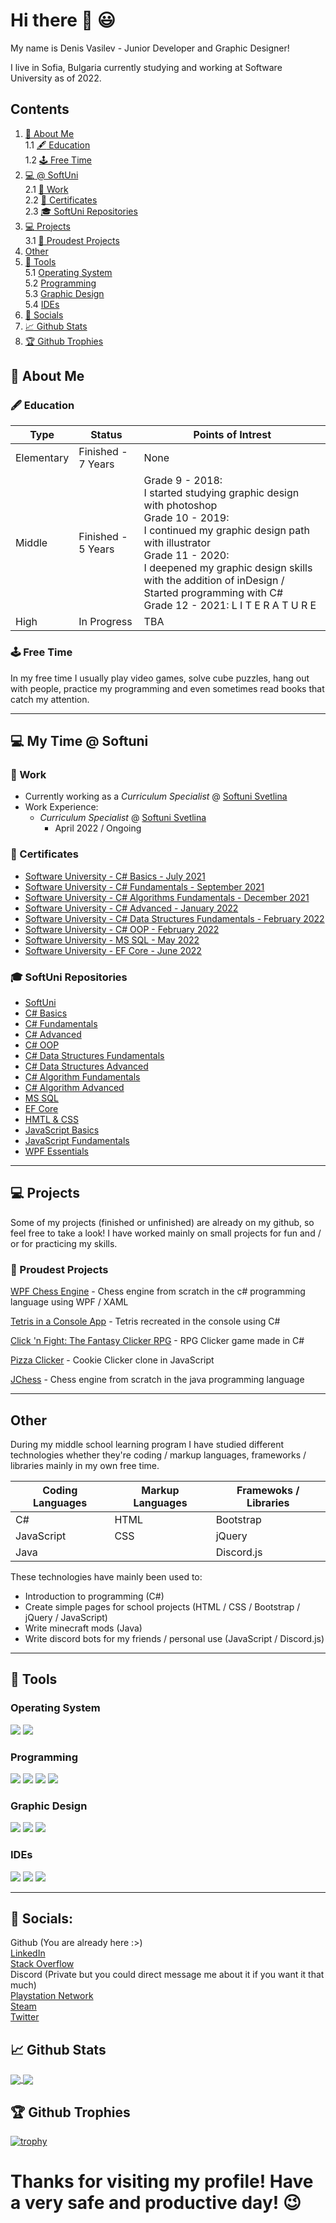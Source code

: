 # Hi there :wave: :smiley:
My name is Denis Vasilev - Junior Developer and Graphic Designer! 

I live in Sofia, Bulgaria currently studying and working at Software University as of 2022.

## Contents
1. [:green_book: About Me](#green_book-about-me)  
  1.1 [:fountain_pen: Education](#fountain_pen-education)  
  1.2 [:joystick: Free Time](#joystick-free-time)  
2. [:computer: @ SoftUni](#computer-my-time--softuni)  
  2.1 [:construction_worker: Work](#construction_worker-work)  
  2.2 [:bookmark_tabs: Certificates](#bookmark_tabs-certificates)  
  2.3 [:mortar_board: SoftUni Repositories](#mortar_board-softuni-repositories)  
3. [:computer: Projects](#computer-projects)  
  3.1 [:1st_place_medal: Proudest Projects](#1st_place_medal-proudest-projects)  
4. [Other](#other)
5. [:wrench: Tools](#wrench-tools)  
  5.1 [Operating System](#operating-system)  
  5.2 [Programming](#programming)  
  5.3 [Graphic Design](#graphic-design)  
  5.4 [IDEs](#ides)  
6. [:iphone: Socials](#iphone-socials)  
7. [:chart_with_upwards_trend: Github Stats](#chart_with_upwards_trend-github-stats)
8. [:trophy: Github Trophies](#trophy-github-trophies)

## :green_book: About Me

### :fountain_pen: Education

| Type | Status | Points of Intrest |
| ---- | ------ | ------------------ |
| Elementary | Finished - 7 Years | None |
| Middle | Finished - 5 Years | Grade 9 - 2018:<br />I started studying graphic design with photoshop<br />Grade 10 - 2019:<br />I continued my graphic design path with illustrator<br />Grade 11 - 2020:<br />I deepened my graphic design skills with the addition of inDesign / Started programming with C#<br />Grade 12 - 2021: L I T E R A T U R E |
| High | In Progress | TBA |

### :joystick: Free Time
In my free time I usually play video games, solve cube puzzles, hang out with people, practice my programming and even sometimes read books that catch my attention. 

---

## :computer: My Time @ Softuni

### :construction_worker: Work
* Currently working as a *Curriculum Specialist* @ [Softuni Svetlina](https://svetlina.softuni.bg/)
* Work Experience:
  * *Curriculum Specialist* @ [Softuni Svetlina](https://svetlina.softuni.bg/) 
    * April 2022 / Ongoing

### :bookmark_tabs: Certificates
* [Software University - C# Basics - July 2021](https://softuni.bg/certificates/details/112260/58fd4d38)
* [Software University - C# Fundamentals - September 2021](https://softuni.bg/certificates/details/119944/4c692338)
* [Software University - C# Algorithms Fundamentals - December 2021](https://softuni.bg/certificates/details/123073/ced81e47)
* [Software University - C# Advanced - January 2022](https://softuni.bg/certificates/details/123677/93a93ca5)
* [Software University - C# Data Structures Fundamentals - February 2022](https://softuni.bg/certificates/details/127938/164b87e7)
* [Software University - C# OOP - February 2022](https://softuni.bg/certificates/details/131010/c54612b6)
* [Software University - MS SQL - May 2022](https://softuni.bg/certificates/details/134968/6699df29)
* [Software University - EF Core - June 2022](https://softuni.bg/certificates/details/138414/5c455176)

### :mortar_board: SoftUni Repositories
* [SoftUni](https://github.com/vassdeniss/software-university-courses)
* [C# Basics](https://github.com/vassdeniss/software-university-courses/tree/master/csharp-basics)
* [C# Fundamentals](https://github.com/vassdeniss/software-university-courses/tree/master/csharp-fundamentals)
* [C# Advanced](https://github.com/vassdeniss/software-university-courses/tree/master/csharp-advanced)
* [C# OOP](https://github.com/vassdeniss/software-university-courses/tree/master/csharp-oop)
* [C# Data Structures Fundamentals](https://github.com/vassdeniss/software-university-courses/tree/master/csharp-data-structures-fundamentals)
* [C# Data Structures Advanced](https://github.com/vassdeniss/software-university-courses/tree/master/csharp-data-structures-advanced)
* [C# Algorithm Fundamentals](https://github.com/vassdeniss/software-university-courses/tree/master/csharp-algorithms-fundamentals)
* [C# Algorithm Advanced](https://github.com/vassdeniss/software-university-courses/tree/master/csharp-algorithms-advanced)
* [MS SQL](https://github.com/vassdeniss/software-university-courses/tree/master/mssql)
* [EF Core](https://github.com/vassdeniss/software-university-courses/tree/master/ef-core)
* [HMTL & CSS](https://github.com/vassdeniss/software-university-courses/tree/master/html-css)
* [JavaScript Basics](https://github.com/vassdeniss/software-university-courses/tree/master/js-basics)
* [JavaScript Fundamentals](https://github.com/vassdeniss/software-university-courses/tree/master/js-fundamentals)
* [WPF Essentials](https://github.com/vassdeniss/Chess-Engine-Wpf)

---

## :computer: Projects 
Some of my projects (finished or unfinished) are already on my github, so feel free to take a look! I have worked mainly on small projects for fun and / or for practicing my skills. 

### :1st_place_medal: Proudest Projects
[WPF Chess Engine](https://github.com/vassdeniss/Chess-Engine-Wpf) - Chess engine from scratch in the c# programming language using WPF / XAML

[Tetris in a Console App](https://github.com/vassdeniss/tetris-game-cs-console-app) - Tetris recreated in the console using C#

[Click 'n Fight: The Fantasy Clicker RPG](https://vassdeniss.github.io/clicknfight/) - RPG Clicker game made in C#

[Pizza Clicker](https://github.com/vassdeniss/pizzaclicker) - Cookie Clicker clone in JavaScript

[JChess](https://github.com/vassdeniss/JavaChessGame) - Chess engine from scratch in the java programming language

---

## Other

During my middle school learning program I have studied different technologies whether they're coding / markup languages, frameworks / libraries mainly in my own free time.

| Coding Languages | Markup Languages | Framewoks / Libraries |
|------------------|------------------|-----------------------|
| C#               | HTML             | Bootstrap             |
| JavaScript       | CSS              | jQuery                |
| Java             |                  | Discord.js            |

These technologies have mainly been used to:
* Introduction to programming (C#)
* Create simple pages for school projects (HTML / CSS / Bootstrap / jQuery / JavaScript)
* Write minecraft mods (Java)
* Write discord bots for my friends / personal use (JavaScript / Discord.js)

---

## :wrench: Tools 
### Operating System
![](https://img.shields.io/static/v1?label=OS&message=Windows&color=orange&style=plastic&logo=Windows)
![](https://img.shields.io/static/v1?label=OS&message=MacOS&color=orange&style=plastic&logo=macOS)

### Programming
![](https://img.shields.io/static/v1?label=Code&message=CSharp&color=orange&style=plastic&logo=C-sharp)
![](https://img.shields.io/static/v1?label=Code&message=JavaScript&color=orange&style=plastic&logo=JavaScript)
![](https://img.shields.io/static/v1?label=Code&message=Java&color=orange&style=plastic&logo=Java)
![](https://img.shields.io/static/v1?label=Library&message=Discord.js&color=orange&style=plastic&logo=Discord)

### Graphic Design
![](https://img.shields.io/static/v1?label=Program&message=Photosho&color=orange&style=plastic&logo=adobe-photoshop)
![](https://img.shields.io/static/v1?label=Program&message=Illustrator&color=orange&style=plastic&logo=adobe-illustrator)
![](https://img.shields.io/static/v1?label=Program&message=InDesign&color=orange&style=plastic&logo=adobe-inDesign)

### IDEs
![](https://img.shields.io/static/v1?label=IDE&message=Visual%20Studio&color=orange&style=plastic&logo=visual-studio)
![](https://img.shields.io/static/v1?label=IDE&message=Visual%20Studio%20Code&color=orange&style=plastic&logo=visual-studio-code)
![](https://img.shields.io/static/v1?label=IDE&message=IntelliJ%20IDEA&color=orange&style=plastic&logo=IntelliJ-IDEA)

---

## :iphone: Socials:
Github (You are already here :>)  
[LinkedIn](https://www.linkedin.com/in/denis-vasilev-vassdeniss/)  
[Stack Overflow](https://stackoverflow.com/users/15445509/vassdeniss)  
Discord (Private but you could direct message me about it if you want it that much)  
[Playstation Network](https://psnprofiles.com/vassdeniss)  
[Steam](https://steamcommunity.com/id/tmmthegamer/)  
[Twitter](https://twitter.com/vassdeniss)  

## :chart_with_upwards_trend: Github Stats
<a href="https://github.com/vassdeniss/vassdeniss">
  <img align="center" src="https://github-readme-stats.vercel.app/api?username=vassdeniss&line_height=27&count_private=true&show_icons=true&theme=great-gatsby&include_all_commits=true" />
</a>
<a href="https://github.com/vassdeniss/vassdeniss">
  <img align="center" src="https://github-readme-stats.vercel.app/api/top-langs/?username=vassdeniss&theme=chartreuse-dark&langs_count=3&hide=scss,less" />
</a>

## :trophy: Github Trophies
[![trophy](https://github-profile-trophy.vercel.app/?username=vassdeniss&theme=monokai&column=3&margin-w=15&margin-h=15)](https://github.com/ryo-ma/github-profile-trophy)

# Thanks for visiting my profile! Have a very safe and productive day! :wink:

<!--
**vassdeniss/vassdeniss** is a ✨ _special_ ✨ repository because its `README.md` (this file) appears on your GitHub profile.

Here are some ideas to get you started:

- 🔭 I’m currently working on ...
- 🌱 I’m currently learning ...
- 👯 I’m looking to collaborate on ...
- 🤔 I’m looking for help with ...
- 💬 Ask me about ...
- 📫 How to reach me: ...
- 😄 Pronouns: ...
- ⚡ Fun fact: ...
-->
